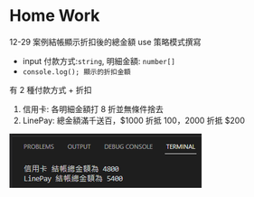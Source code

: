# Home Work
12-29
案例結帳顯示折扣後的總金額 use 策略模式撰寫
- input 付款方式:`string`, 明細金額: `number[]`
- `console.log(); 顯示的折扣金額`

有 2 種付款方式 + 折扣
1. 信用卡: 各明細金額打 8 折並無條件捨去
2. LinePay: 總金額滿千送百，$1000 折抵 $100，$2000 折抵 $200

![12-30_homework.png](12-30_homework.png)